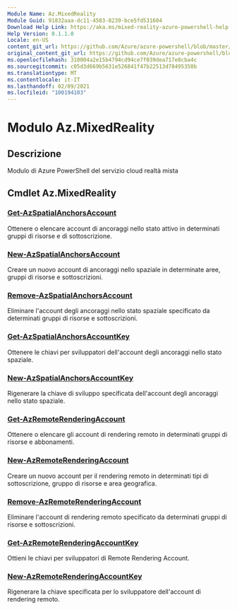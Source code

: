```yaml
---
Module Name: Az.MixedReality
Module Guid: 91832aaa-dc11-4583-8239-bce5fd531604
Download Help Link: https://aka.ms/mixed-reality-azure-powershell-help
Help Version: 0.1.1.0
Locale: en-US
content_git_url: https://github.com/Azure/azure-powershell/blob/master/src/MixedReality/MixedReality/help/Az.MixedReality.md
original_content_git_url: https://github.com/Azure/azure-powershell/blob/master/src/MixedReality/MixedReality/help/Az.MixedReality.md
ms.openlocfilehash: 310004a2e15b4794cd94ce7f039dea717e8cba4c
ms.sourcegitcommit: c05d3d669b5631e526841f47b22513d78495350b
ms.translationtype: MT
ms.contentlocale: it-IT
ms.lasthandoff: 02/09/2021
ms.locfileid: "100194103"
---
```

# Modulo Az.MixedReality
## Descrizione
Modulo di Azure PowerShell del servizio cloud realtà mista

## Cmdlet Az.MixedReality
### [Get-AzSpatialAnchorsAccount](Get-AzSpatialAnchorsAccount.md)
Ottenere o elencare account di ancoraggi nello stato attivo in determinati gruppi di risorse e di sottoscrizione.

### [New-AzSpatialAnchorsAccount](New-AzSpatialAnchorsAccount.md)
Creare un nuovo account di ancoraggi nello spaziale in determinate aree, gruppi di risorse e sottoscrizioni.

### [Remove-AzSpatialAnchorsAccount](Remove-AzSpatialAnchorsAccount.md)
Eliminare l'account degli ancoraggi nello stato spaziale specificato da determinati gruppi di risorse e sottoscrizioni.

### [Get-AzSpatialAnchorsAccountKey](Get-AzSpatialAnchorsAccountKey.md)
Ottenere le chiavi per sviluppatori dell'account degli ancoraggi nello stato spaziale.

### [New-AzSpatialAnchorsAccountKey](New-AzSpatialAnchorsAccountKey.md)
Rigenerare la chiave di sviluppo specificata dell'account degli ancoraggi nello stato spaziale.

### [Get-AzRemoteRenderingAccount](Get-AzRemoteRenderingAccount.md)
Ottenere o elencare gli account di rendering remoto in determinati gruppi di risorse e abbonamenti.

### [New-AzRemoteRenderingAccount](New-AzRemoteRenderingAccount.md)
Creare un nuovo account per il rendering remoto in determinati tipi di sottoscrizione, gruppo di risorse e area geografica.

### [Remove-AzRemoteRenderingAccount](Remove-AzRemoteRenderingAccount.md)
Eliminare l'account di rendering remoto specificato da determinati gruppi di risorse e sottoscrizioni.

### [Get-AzRemoteRenderingAccountKey](Get-AzRemoteRenderingAccountKey.md)
Ottieni le chiavi per sviluppatori di Remote Rendering Account.

### [New-AzRemoteRenderingAccountKey](New-AzRemoteRenderingAccountKey.md)
Rigenerare la chiave specificata per lo sviluppatore dell'account di rendering remoto.